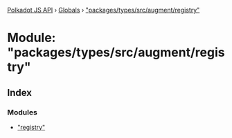 [Polkadot JS API](../README.md) › [Globals](../globals.md) › ["packages/types/src/augment/registry"](_packages_types_src_augment_registry_.md)

# Module: "packages/types/src/augment/registry"

## Index

### Modules

* ["registry"](_packages_types_src_augment_registry_._registry_.md)
